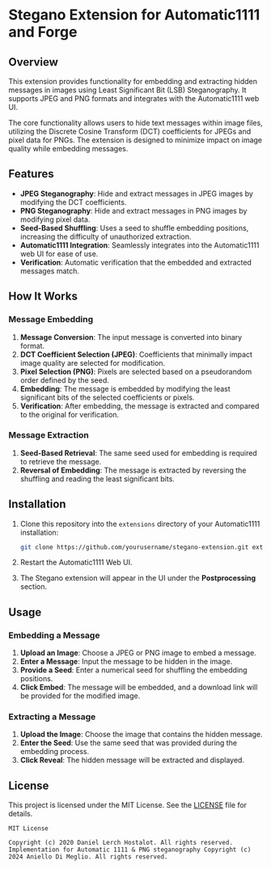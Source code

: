 # Stegano Extension for Automatic1111 and Forge

## Overview

This extension provides functionality for embedding and extracting hidden messages in images using Least Significant Bit (LSB) Steganography. It supports JPEG and PNG formats and integrates with the Automatic1111 web UI.

The core functionality allows users to hide text messages within image files, utilizing the Discrete Cosine Transform (DCT) coefficients for JPEGs and pixel data for PNGs. The extension is designed to minimize impact on image quality while embedding messages.

## Features

- **JPEG Steganography**: Hide and extract messages in JPEG images by modifying the DCT coefficients.
- **PNG Steganography**: Hide and extract messages in PNG images by modifying pixel data.
- **Seed-Based Shuffling**: Uses a seed to shuffle embedding positions, increasing the difficulty of unauthorized extraction.
- **Automatic1111 Integration**: Seamlessly integrates into the Automatic1111 web UI for ease of use.
- **Verification**: Automatic verification that the embedded and extracted messages match.

## How It Works

### Message Embedding

1. **Message Conversion**: The input message is converted into binary format.
2. **DCT Coefficient Selection (JPEG)**: Coefficients that minimally impact image quality are selected for modification.
3. **Pixel Selection (PNG)**: Pixels are selected based on a pseudorandom order defined by the seed.
4. **Embedding**: The message is embedded by modifying the least significant bits of the selected coefficients or pixels.
5. **Verification**: After embedding, the message is extracted and compared to the original for verification.

### Message Extraction

1. **Seed-Based Retrieval**: The same seed used for embedding is required to retrieve the message.
2. **Reversal of Embedding**: The message is extracted by reversing the shuffling and reading the least significant bits.

## Installation

1. Clone this repository into the `extensions` directory of your Automatic1111 installation:
    ```bash
    git clone https://github.com/yourusername/stegano-extension.git extensions/stegano-extension
    ```

2. Restart the Automatic1111 Web UI.

3. The Stegano extension will appear in the UI under the **Postprocessing** section.

## Usage

### Embedding a Message

1. **Upload an Image**: Choose a JPEG or PNG image to embed a message.
2. **Enter a Message**: Input the message to be hidden in the image.
3. **Provide a Seed**: Enter a numerical seed for shuffling the embedding positions.
4. **Click Embed**: The message will be embedded, and a download link will be provided for the modified image.

### Extracting a Message

1. **Upload the Image**: Choose the image that contains the hidden message.
2. **Enter the Seed**: Use the same seed that was provided during the embedding process.
3. **Click Reveal**: The hidden message will be extracted and displayed.

## License

This project is licensed under the MIT License. See the [LICENSE](LICENSE) file for details.

```plaintext
MIT License

Copyright (c) 2020 Daniel Lerch Hostalot. All rights reserved.
Implementation for Automatic 1111 & PNG steganography Copyright (c) 2024 Aniello Di Meglio. All rights reserved.

